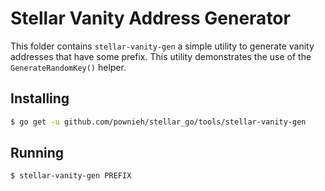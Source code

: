 # Stellar Vanity Address Generator

This folder contains `stellar-vanity-gen` a simple utility to generate vanity addresses that have some prefix.  This utility demonstrates the use of the
`GenerateRandomKey()` helper.

## Installing

```bash
$ go get -u github.com/pownieh/stellar_go/tools/stellar-vanity-gen
```

## Running

```bash
$ stellar-vanity-gen PREFIX
```
